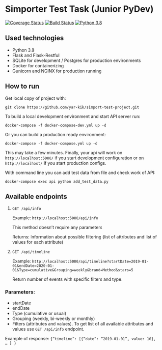 # Simporter Test Task (Junior PyDev)
[![Coverage Status](https://coveralls.io/repos/github/yar-kik/simport-test-project/badge.svg?branch=master)](https://coveralls.io/github/yar-kik/simport-test-project?branch=master)
[![Build Status](https://travis-ci.com/yar-kik/simport-test-project.svg?branch=master)](https://travis-ci.com/yar-kik/simport-test-project)
[![Python 3.8](https://img.shields.io/badge/python-3.8-blue.svg)](https://www.python.org/downloads/release/python-3810/)

## Used technologies
* Python 3.8
* Flask and Flask-Restful
* SQLite for development / Postgres for production environments
* Docker for containerizing
* Gunicorn and NGINX for production running

## How to run
Get local copy of project with: 
```
git clone https://github.com/yar-kik/simport-test-project.git
``` 

To build a local development environment and start API server run:  
```
docker-compose -f docker-compose-dev.yml up -d 
``` 
Or you can build a production ready environment: 
```
docker-compose -f docker-compose.yml up -d
``` 
This may take a few minutes. 
Finally, your api will work on `http://localhost:5000/` 
if you start development configuration or on `http://localhost/` if you start production 
configs.

With command line you can add test data from file and check work of API:
```
docker-compose exec api python add_test_data.py
```


## Available endpoints

1. `GET /api/info`

    Example:
    `http://localhost:5000/api/info`
    
    This method doesn’t require any parameters
    
    Returns: Information about possible filtering (list of attributes and list of values for each attribute)

2. `GET /api/timeline`

    Example:
    `http://localhost:5000/api/timeline?startDate=2019-01-01&endDate=2020-01-01&Type=cumulative&Grouping=weekly&brand=Method&stars=5`
    
    Return number of events with specific filters and type.

### Parameters:
* startDate
* endDate
* Type (cumulative or usual)
* Grouping (weekly, bi-weekly or monthly)
* Filters (attributes and values). To get list of all available attributes and values use `GET /api/info` endpoint.

Example of response: `{“timeline”: [{“date”: “2019-01-01”, value: 10}, … ] }`